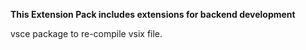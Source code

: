 **This Extension Pack includes extensions for backend development**

vsce package to re-compile vsix file.